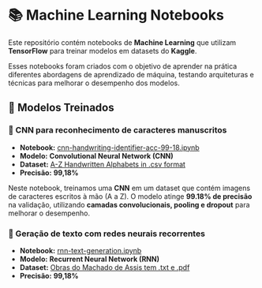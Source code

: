 # 📚 Machine Learning Notebooks  

Este repositório contém notebooks de **Machine Learning** que utilizam **TensorFlow** para treinar modelos em datasets do **Kaggle**. 

Esses notebooks foram criados com o objetivo de aprender na prática diferentes abordagens de aprendizado de máquina, testando arquiteturas e técnicas para melhorar o desempenho dos modelos.  

## 🚀 Modelos Treinados  

### 🧠 CNN para reconhecimento de caracteres manuscritos  
* **Notebook:** [cnn-handwriting-identifier-acc-99-18.ipynb](https://github.com/fatorius/ml-notebooks/blob/main/cnn-handwriting-identifier/)
* **Modelo:** **Convolutional Neural Network (CNN)**  
* **Dataset:** [A-Z Handwritten Alphabets in .csv format](https://www.kaggle.com/datasets/sachinpatel21/az-handwritten-alphabets-in-csv-format)
* **Precisão:** **99,18%**  

Neste notebook, treinamos uma **CNN** em um dataset que contém imagens de caracteres escritos à mão (A a Z). O modelo atinge **99.18% de precisão** na validação, utilizando **camadas convolucionais, pooling e dropout** para melhorar o desempenho.  


### 📝 Geração de texto com redes neurais recorrentes
* **Notebook:** [rnn-text-generation.ipynb](https://github.com/fatorius/ml-notebooks/blob/main/text-generation-rnn/)
* **Modelo:** **Recurrent Neural Network (RNN)**  
* **Dataset:** [Obras do Machado de Assis tem .txt e .pdf](https://www.kaggle.com/datasets/luxedo/machado-de-assis)
* **Precisão:** **99,18%**  
